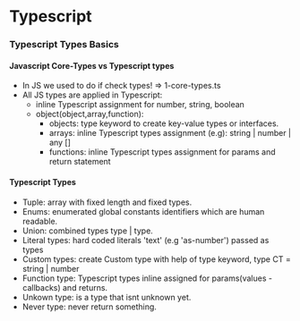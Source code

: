 # Typescript

### Typescript Types Basics

#### Javascript Core-Types vs Typescript types

- In JS we used to do if check types! => 1-core-types.ts
- All JS types are applied in Typescript:
  - inline Typescript assignment for number, string, boolean
  - object(object,array,function):
    - objects: type keyword to create key-value types or interfaces.
    - arrays: inline Typescript types assignment (e.g): string | number | any []
    - functions: inline Typescript types assignment for params and return statement

#### Typescript Types

- Tuple: array with fixed length and fixed types.
- Enums: enumerated global constants identifiers which are human readable.
- Union: combined types type | type.
- Literal types: hard coded literals 'text' (e.g 'as-number') passed as types
- Custom types: create Custom type with help of type keyword, type CT = string | number
- Function type: Typescript types inline assigned for params(values - callbacks) and returns.
- Unkown type: is a type that isnt unknown yet.
- Never type: never return something.
